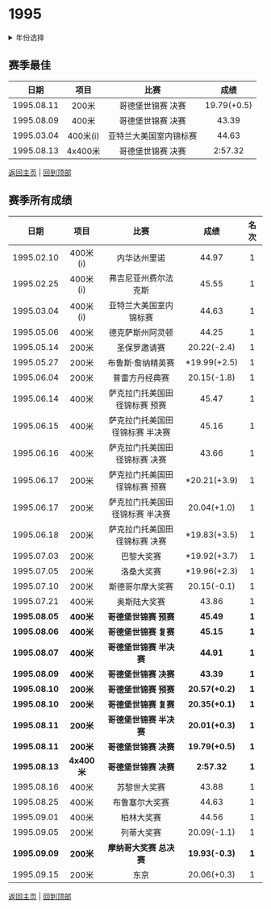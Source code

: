 # 1995

<details>
<summary>年份选择</summary>

- [1991](./1991.md)
- [1995](./1995.md)
- [1996](./1996.md)
- [1999](./1999.md)

</details>

## 赛季最佳

|    日期    |   项目   |          比赛          |    成绩     |
| :--------: | :------: | :--------------------: | :---------: |
| 1995.08.11 |  200米   |   哥德堡世锦赛 决赛    | 19.79(+0.5) |
| 1995.08.09 |  400米   |   哥德堡世锦赛 决赛    |    43.39    |
| 1995.03.04 | 400米(i) | 亚特兰大美国室内锦标赛 |    44.63    |
| 1995.08.13 | 4x400米  |   哥德堡世锦赛 决赛    |   2:57.32   |

[返回主页](../Profile.md) | [回到顶部](#1995)

## 赛季所有成绩

|      日期      |    项目     |              比赛               |      成绩       | 名次  |
| :------------: | :---------: | :-----------------------------: | :-------------: | :---: |
|   1995.02.10   |  400米(i)   |          内华达州里诺           |      44.97      |   1   |
|   1995.02.25   |  400米(i)   |      弗吉尼亚州费尔法克斯       |      45.55      |   1   |
|   1995.03.04   |  400米(i)   |     亚特兰大美国室内锦标赛      |      44.63      |   1   |
|   1995.05.06   |    400米    |        德克萨斯州阿灵顿         |      44.25      |   1   |
|   1995.05.14   |    200米    |          圣保罗邀请赛           |   20.22(-2.4)   |   1   |
|   1995.05.27   |    200米    |        布鲁斯·詹纳精英赛        |  *19.99(+2.5)   |   1   |
|   1995.06.04   |    200米    |         普雷方丹经典赛          |   20.15(-1.8)   |   1   |
|   1995.06.14   |    400米    |  萨克拉门托美国田径锦标赛 预赛  |      45.47      |   1   |
|   1995.06.15   |    400米    | 萨克拉门托美国田径锦标赛 半决赛 |      45.16      |   1   |
|   1995.06.16   |    400米    |  萨克拉门托美国田径锦标赛 决赛  |      43.66      |   1   |
|   1995.06.17   |    200米    |  萨克拉门托美国田径锦标赛 预赛  |  *20.21(+3.9)   |   1   |
|   1995.06.17   |    200米    | 萨克拉门托美国田径锦标赛 半决赛 |   20.04(+1.0)   |   1   |
|   1995.06.18   |    200米    |  萨克拉门托美国田径锦标赛 决赛  |  *19.83(+3.5)   |   1   |
|   1995.07.03   |    200米    |           巴黎大奖赛            |  *19.92(+3.7)   |   1   |
|   1995.07.05   |    200米    |           洛桑大奖赛            |  *19.96(+2.3)   |   1   |
|   1995.07.10   |    200米    |        斯德哥尔摩大奖赛         |   20.15(-0.1)   |   1   |
|   1995.07.21   |    400米    |          奥斯陆大奖赛           |      43.86      |   1   |
| **1995.08.05** |  **400米**  |      **哥德堡世锦赛 预赛**      |    **45.49**    | **1** |
| **1995.08.06** |  **400米**  |      **哥德堡世锦赛 复赛**      |    **45.15**    | **1** |
| **1995.08.07** |  **400米**  |     **哥德堡世锦赛 半决赛**     |    **44.91**    | **1** |
| **1995.08.09** |  **400米**  |      **哥德堡世锦赛 决赛**      |    **43.39**    | **1** |
| **1995.08.10** |  **200米**  |      **哥德堡世锦赛 预赛**      | **20.57(+0.2)** | **1** |
| **1995.08.10** |  **200米**  |      **哥德堡世锦赛 复赛**      | **20.35(+0.1)** | **1** |
| **1995.08.11** |  **200米**  |     **哥德堡世锦赛 半决赛**     | **20.01(+0.3)** | **1** |
| **1995.08.11** |  **200米**  |      **哥德堡世锦赛 决赛**      | **19.79(+0.5)** | **1** |
| **1995.08.13** | **4x400米** |      **哥德堡世锦赛 决赛**      |   **2:57.32**   | **1** |
|   1995.08.16   |    400米    |          苏黎世大奖赛           |      43.88      |   1   |
|   1995.08.25   |    400米    |         布鲁塞尔大奖赛          |      44.63      |   1   |
|   1995.09.01   |    400米    |           柏林大奖赛            |      44.56      |   1   |
|   1995.09.05   |    200米    |           列蒂大奖赛            |   20.09(-1.1)   |   1   |
| **1995.09.09** |  **200米**  |     **摩纳哥大奖赛 总决赛**     | **19.93(-0.3)** | **1** |
|   1995.09.15   |    200米    |              东京               |   20.06(+0.3)   |   1   |

[返回主页](../Profile.md) | [回到顶部](#1995)